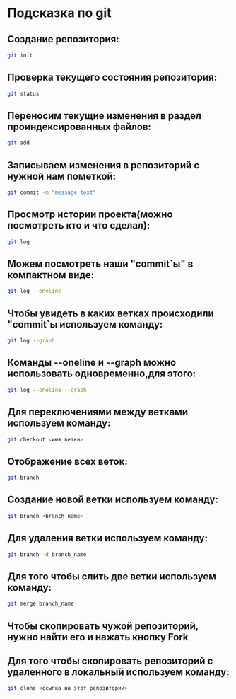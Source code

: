 # Подсказка по git

## Создание репозитория:
```sh
git init
```
## Проверка текущего состояния репозитория:
```sh
git status
```
## Переносим текущие изменения в раздел  проиндексированных файлов:
```sh
git add
```
## Записываем изменения в репозиторий с нужной нам пометкой:
```sh
git commit -m "message text"
```
## Просмотр истории проекта(можно посмотреть кто и что сделал):
```sh
git log
```
## Можем посмотреть наши "commit`ы"  в компактном виде:
```sh
git log --oneline
```
## Чтобы увидеть в каких ветках происходили "commit`ы используем команду:
```sh
git log --graph
```
## Команды --oneline и --graph можно использовать одновременно,для этого:
```sh
git log --oneline --graph
```
## Для переключениями между ветками используем команду:
```sh
git checkout <имя ветки>
```
## Отображение всех веток:
```sh
git branch
```
## Создание новой ветки используем команду:
```sh
git branch <branch_name>
```
## Для удаления ветки используем команду:
```sh
git branch -d branch_name
```
## Для того чтобы слить две ветки используем команду:
```sh
git merge branch_name
```
## Чтобы скопировать чужой репозиторий, нужно найти его и нажать кнопку Fork
## Для того чтобы скопировать репозиторий с удаленного в локальный используем команду:
```sh
git clone <ссылка на этот репозиторий>
```
